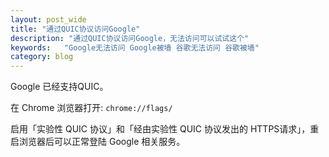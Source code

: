 ```yaml
---
layout: post_wide
title: "通过QUIC协议访问Google"
description: "通过QUIC协议访问Google，无法访问可以试试这个"
keywords:   "Google无法访问 Google被墙 谷歌无法访问 谷歌被墙"
category: blog
---
```


Google 已经支持QUIC。

在 Chrome 浏览器打开:  `chrome://flags/`

启用「实验性 QUIC 协议」和「经由实验性 QUIC 协议发出的 HTTPS请求」，重启浏览器后可以正常登陆 Google 相关服务。
